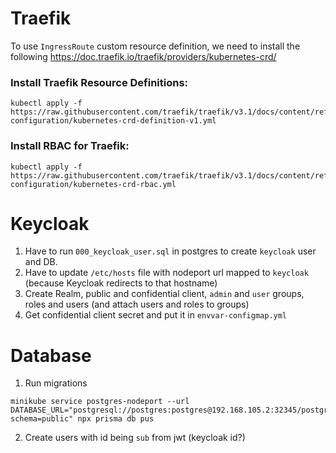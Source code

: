 # Traefik

To use `IngressRoute` custom resource definition, we need to install the following https://doc.traefik.io/traefik/providers/kubernetes-crd/

### Install Traefik Resource Definitions:

```
kubectl apply -f https://raw.githubusercontent.com/traefik/traefik/v3.1/docs/content/reference/dynamic-configuration/kubernetes-crd-definition-v1.yml
```

### Install RBAC for Traefik:

```
kubectl apply -f https://raw.githubusercontent.com/traefik/traefik/v3.1/docs/content/reference/dynamic-configuration/kubernetes-crd-rbac.yml
```

# Keycloak

1. Have to run `000_keycloak_user.sql` in postgres to create `keycloak` user and DB.
2. Have to update `/etc/hosts` file with nodeport url mapped to `keycloak` (because Keycloak redirects to that hostname)
3. Create Realm, public and confidential client, `admin` and `user` groups, roles and users (and attach users and roles to groups)
4. Get confidential client secret and put it in `envvar-configmap.yml`

# Database

1. Run migrations

```
minikube service postgres-nodeport --url
DATABASE_URL="postgresql://postgres:postgres@192.168.105.2:32345/postgres?schema=public" npx prisma db pus
```

2. Create users with id being `sub` from jwt (keycloak id?)
